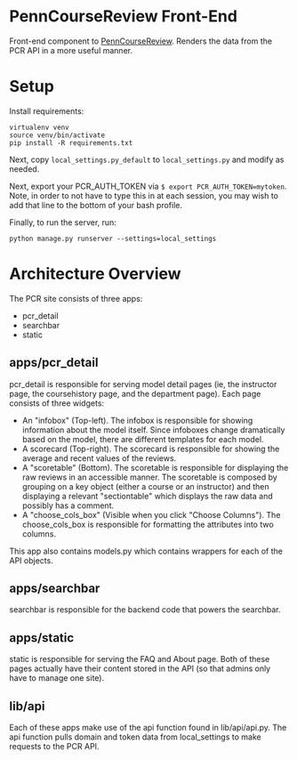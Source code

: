 # PennCourseReview Front-End

Front-end component to [PennCourseReview](https://penncoursereview.com/). Renders the data from the PCR API in a more useful manner.


# Setup

Install requirements:

```
virtualenv venv
source venv/bin/activate
pip install -R requirements.txt
```

Next, copy `local_settings.py_default` to `local_settings.py` and modify as needed.

Next, export your PCR_AUTH_TOKEN via `$ export PCR_AUTH_TOKEN=mytoken`. Note, in order to not have to type this in at each session, you may wish to add that line to the bottom of your bash profile.

Finally, to run the server, run:

```
python manage.py runserver --settings=local_settings
```


# Architecture Overview

The PCR site consists of three apps:

- pcr_detail
- searchbar
- static


## apps/pcr_detail

pcr_detail is responsible for serving model detail pages (ie, the instructor page, the coursehistory page, and the department page). Each page consists of three widgets:

* An "infobox" (Top-left). The infobox is responsible for showing information about the model itself. Since infoboxes change dramatically based on the model, there are different templates for each model.
* A scorecard (Top-right). The scorecard is responsible for showing the average and recent values of the reviews.
* A "scoretable" (Bottom). The scoretable is responsible for displaying the raw reviews in an accessible manner. The scoretable is composed by grouping on a key object (either a course or an instructor) and then displaying a relevant "sectiontable" which displays the raw data and possibly has a comment.
* A "choose_cols_box" (Visible when you click "Choose Columns"). The choose_cols_box is responsible for formatting the attributes into two columns.

This app also contains models.py which contains wrappers for each of the API objects.


## apps/searchbar

searchbar is responsible for the backend code that powers the searchbar.


## apps/static

static is responsible for serving the FAQ and About page. Both of these pages actually have their content stored in the API (so that admins only have to manage one site).


## lib/api

Each of these apps make use of the api function found in lib/api/api.py. The api function pulls domain and token data from local_settings to make requests to the PCR API.
